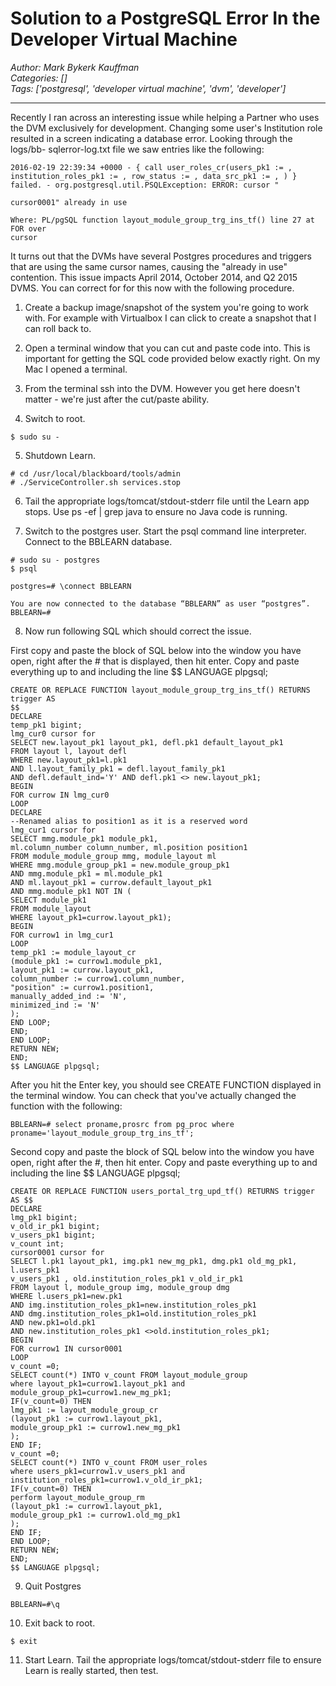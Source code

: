 # Solution to a PostgreSQL Error In the Developer Virtual Machine
*Author: Mark Bykerk Kauffman*  
*Categories: []*  
*Tags: ['postgresql', 'developer virtual machine', 'dvm', 'developer']*  
<hr />
Recently I ran across an interesting issue while helping a Partner who uses
the DVM exclusively for development. Changing some user's Institution role
resulted in a screen indicating a database error. Looking through the logs/bb-
sqlerror-log.txt file we saw entries like the following:

```
2016-02-19 22:39:34 +0000 - { call user_roles_cr(users_pk1 := , institution_roles_pk1 := , row_status := , data_src_pk1 := , ) } failed. - org.postgresql.util.PSQLException: ERROR: cursor "

cursor0001" already in use

Where: PL/pgSQL function layout_module_group_trg_ins_tf() line 27 at FOR over
cursor
```

It turns out that the DVMs have several Postgres procedures and triggers that
are using the same cursor names, causing the "already in use" contention. This
issue impacts April 2014, October 2014, and Q2 2015 DVMS. You can correct for
for this now with the following procedure.

1. Create a backup image/snapshot of the system you're going to work with. For
example with Virtualbox I can click to create a snapshot that I can roll back
to.

2. Open a terminal window that you can cut and paste code into. This is
important for getting the SQL code provided below exactly right. On my Mac I
opened a terminal.

3. From the terminal ssh into the DVM. However you get here doesn't matter -
we're just after the cut/paste ability.

4. Switch to root.
```
$ sudo su -
```

5. Shutdown Learn.
```
# cd /usr/local/blackboard/tools/admin
# ./ServiceController.sh services.stop
```

6. Tail the appropriate logs/tomcat/stdout-stderr file until the Learn app
stops. Use ps -ef | grep java to ensure no Java code is running.

7. Switch to the postgres user. Start the psql command line interpreter.
Connect to the BBLEARN database.
```
# sudo su - postgres
$ psql

postgres=# \connect BBLEARN

You are now connected to the database “BBLEARN” as user “postgres”.
BBLEARN=#
```

8. Now run following SQL which should correct the issue.

First copy and paste the block of SQL below into the window you have open,
right after the # that is displayed, then hit enter. Copy and paste everything
up to and including the line $$ LANGUAGE plpgsql;

```
CREATE OR REPLACE FUNCTION layout_module_group_trg_ins_tf() RETURNS trigger AS
$$
DECLARE
temp_pk1 bigint;
lmg_cur0 cursor for
SELECT new.layout_pk1 layout_pk1, defl.pk1 default_layout_pk1
FROM layout l, layout defl
WHERE new.layout_pk1=l.pk1
AND l.layout_family_pk1 = defl.layout_family_pk1
AND defl.default_ind='Y' AND defl.pk1 <> new.layout_pk1;
BEGIN
FOR currow IN lmg_cur0
LOOP
DECLARE
--Renamed alias to position1 as it is a reserved word
lmg_cur1 cursor for
SELECT mmg.module_pk1 module_pk1,
ml.column_number column_number, ml.position position1
FROM module_module_group mmg, module_layout ml
WHERE mmg.module_group_pk1 = new.module_group_pk1
AND mmg.module_pk1 = ml.module_pk1
AND ml.layout_pk1 = currow.default_layout_pk1
AND mmg.module_pk1 NOT IN (
SELECT module_pk1
FROM module_layout
WHERE layout_pk1=currow.layout_pk1);
BEGIN
FOR currow1 in lmg_cur1
LOOP
temp_pk1 := module_layout_cr
(module_pk1 := currow1.module_pk1,
layout_pk1 := currow.layout_pk1,
column_number := currow1.column_number,
"position" := currow1.position1,
manually_added_ind := 'N',
minimized_ind := 'N'
);
END LOOP;
END;
END LOOP;
RETURN NEW;
END;
$$ LANGUAGE plpgsql;
```
After you hit the Enter key, you should see CREATE FUNCTION displayed in the
terminal window. You can check that you've actually changed the function with
the following:
```
BBLEARN=# select proname,prosrc from pg_proc where
proname='layout_module_group_trg_ins_tf';
```

Second copy and paste the block of SQL below into the window you have open,
right after the #, then hit enter. Copy and paste everything up to and
including the line $$ LANGUAGE plpgsql;
```
CREATE OR REPLACE FUNCTION users_portal_trg_upd_tf() RETURNS trigger AS $$
DECLARE
lmg_pk1 bigint;
v_old_ir_pk1 bigint;
v_users_pk1 bigint;
v_count int;
cursor0001 cursor for
SELECT l.pk1 layout_pk1, img.pk1 new_mg_pk1, dmg.pk1 old_mg_pk1, l.users_pk1
v_users_pk1 , old.institution_roles_pk1 v_old_ir_pk1
FROM layout l, module_group img, module_group dmg
WHERE l.users_pk1=new.pk1
AND img.institution_roles_pk1=new.institution_roles_pk1
AND dmg.institution_roles_pk1=old.institution_roles_pk1
AND new.pk1=old.pk1
AND new.institution_roles_pk1 <>old.institution_roles_pk1;
BEGIN
FOR currow1 IN cursor0001
LOOP
v_count =0;
SELECT count(*) INTO v_count FROM layout_module_group
where layout_pk1=currow1.layout_pk1 and module_group_pk1=currow1.new_mg_pk1;
IF(v_count=0) THEN
lmg_pk1 := layout_module_group_cr
(layout_pk1 := currow1.layout_pk1,
module_group_pk1 := currow1.new_mg_pk1
);
END IF;
v_count =0;
SELECT count(*) INTO v_count FROM user_roles
where users_pk1=currow1.v_users_pk1 and
institution_roles_pk1=currow1.v_old_ir_pk1;
IF(v_count=0) THEN
perform layout_module_group_rm
(layout_pk1 := currow1.layout_pk1,
module_group_pk1 := currow1.old_mg_pk1
);
END IF;
END LOOP;
RETURN NEW;
END;
$$ LANGUAGE plpgsql;
```

9. Quit Postgres
```
BBLEARN=#\q
```

10. Exit back to root.
```
$ exit
```

11. Start Learn. Tail the appropriate logs/tomcat/stdout-stderr file to ensure
Learn is really started, then test.

